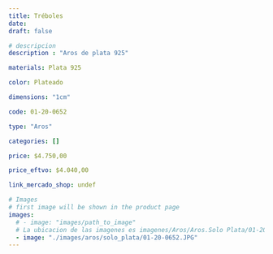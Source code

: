 ```yaml
---
title: Tréboles
date: 
draft: false

# descripcion
description : "Aros de plata 925"

materials: Plata 925

color: Plateado

dimensions: "1cm"

code: 01-20-0652

type: "Aros"

categories: []

price: $4.750,00

price_eftvo: $4.040,00

link_mercado_shop: undef

# Images
# first image will be shown in the product page
images:
  # - image: "images/path_to_image"
  # La ubicacion de las imagenes es imagenes/Aros/Aros.Solo Plata/01-20-0652-treboles
  - image: "./images/aros/solo_plata/01-20-0652.JPG"
---
```

